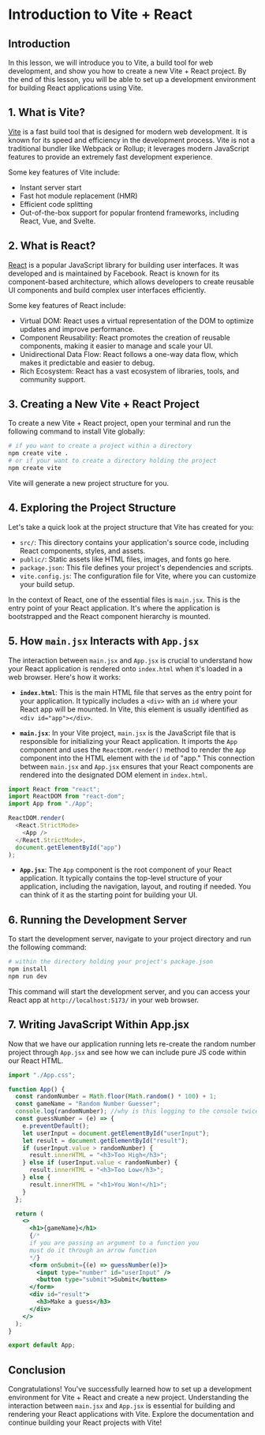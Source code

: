 # Introduction to Vite + React

## Introduction

In this lesson, we will introduce you to Vite, a build tool for web development, and show you how to create a new Vite + React project. By the end of this lesson, you will be able to set up a development environment for building React applications using Vite.

## 1. What is Vite?

[Vite](https://vitejs.dev/) is a fast build tool that is designed for modern web development. It is known for its speed and efficiency in the development process. Vite is not a traditional bundler like Webpack or Rollup; it leverages modern JavaScript features to provide an extremely fast development experience.

Some key features of Vite include:

- Instant server start
- Fast hot module replacement (HMR)
- Efficient code splitting
- Out-of-the-box support for popular frontend frameworks, including React, Vue, and Svelte.

## 2. What is React?

[React](https://reactjs.org/) is a popular JavaScript library for building user interfaces. It was developed and is maintained by Facebook. React is known for its component-based architecture, which allows developers to create reusable UI components and build complex user interfaces efficiently.

Some key features of React include:

- Virtual DOM: React uses a virtual representation of the DOM to optimize updates and improve performance.
- Component Reusability: React promotes the creation of reusable components, making it easier to manage and scale your UI.
- Unidirectional Data Flow: React follows a one-way data flow, which makes it predictable and easier to debug.
- Rich Ecosystem: React has a vast ecosystem of libraries, tools, and community support.

## 3. Creating a New Vite + React Project

To create a new Vite + React project, open your terminal and run the following command to install Vite globally:

```bash
# if you want to create a project within a directory
npm create vite .
# or if your want to create a directory holding the project
npm create vite
```

Vite will generate a new project structure for you.

## 4. Exploring the Project Structure

Let's take a quick look at the project structure that Vite has created for you:

- `src/`: This directory contains your application's source code, including React components, styles, and assets.
- `public/`: Static assets like HTML files, images, and fonts go here.
- `package.json`: This file defines your project's dependencies and scripts.
- `vite.config.js`: The configuration file for Vite, where you can customize your build setup.

In the context of React, one of the essential files is `main.jsx`. This is the entry point of your React application. It's where the application is bootstrapped and the React component hierarchy is mounted.

## 5. How `main.jsx` Interacts with `App.jsx`

The interaction between `main.jsx` and `App.jsx` is crucial to understand how your React application is rendered onto `index.html` when it's loaded in a web browser. Here's how it works:

- **`index.html`**: This is the main HTML file that serves as the entry point for your application. It typically includes a `<div>` with an `id` where your React app will be mounted. In Vite, this element is usually identified as `<div id="app"></div>`.

- **`main.jsx`**: In your Vite project, `main.jsx` is the JavaScript file that is responsible for initializing your React application. It imports the `App` component and uses the `ReactDOM.render()` method to render the `App` component into the HTML element with the `id` of "app." This connection between `main.jsx` and `App.jsx` ensures that your React components are rendered into the designated DOM element in `index.html`.

```javascript
import React from "react";
import ReactDOM from "react-dom";
import App from "./App";

ReactDOM.render(
  <React.StrictMode>
    <App />
  </React.StrictMode>,
  document.getElementById("app")
);
```

- **`App.jsx`**: The `App` component is the root component of your React application. It typically contains the top-level structure of your application, including the navigation, layout, and routing if needed. You can think of it as the starting point for building your UI.

## 6. Running the Development Server

To start the development server, navigate to your project directory and run the following command:

```bash
# within the directory holding your project's package.json
npm install
npm run dev
```

This command will start the development server, and you can access your React app at `http://localhost:5173/` in your web browser.

## 7. Writing JavaScript Within App.jsx

Now that we have our application running lets re-create the random number project through `App.jsx` and see how we can include pure JS code within our React HTML.

```jsx
import "./App.css";

function App() {
  const randomNumber = Math.floor(Math.random() * 100) + 1;
  const gameName = "Random Number Guesser";
  console.log(randomNumber); //why is this logging to the console twice? (Strict Mode?)
  const guessNumber = (e) => {
    e.preventDefault();
    let userInput = document.getElementById("userInput");
    let result = document.getElementById("result");
    if (userInput.value > randomNumber) {
      result.innerHTML = "<h3>Too High</h3>";
    } else if (userInput.value < randomNumber) {
      result.innerHTML = "<h3>Too Low</h3>";
    } else {
      result.innerHTML = "<h1>You Won!</h1>";
    }
  };

  return (
    <>
      <h1>{gameName}</h1>
      {/* 
      if you are passing an argument to a function you 
      must do it through an arrow function 
      */}
      <form onSubmit={(e) => guessNumber(e)}>
        <input type="number" id="userInput" />
        <button type="submit">Submit</button>
      </form>
      <div id="result">
        <h3>Make a guess</h3>
      </div>
    </>
  );
}

export default App;
```

## Conclusion

Congratulations! You've successfully learned how to set up a development environment for Vite + React and create a new project. Understanding the interaction between `main.jsx` and `App.jsx` is essential for building and rendering your React applications with Vite. Explore the documentation and continue building your React projects with Vite!
